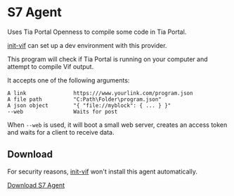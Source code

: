 ﻿<script setup>
import {VaButton} from "vuestic-ui"
</script>
# S7 Agent

Uses Tia Portal Openness to compile some code in Tia Portal.

[init-vif](/en/install/install) can set up a dev environment with this provider.

This program will check if Tia Portal is running on your computer and attempt to compile Vif output.

It accepts one of the following arguments:

```
A link               https:///www.yourlink.com/program.json
A file path          "C:Path\Folder\program.json"
A json object        "{ "file://myblock": { ... } }"
--web                Waits for post
```

When `--web` is used, it will boot a small web server, creates an access token and waits for a client to receive data.

## Download

For security reasons, [init-vif](/en/install/install) won't install this agent automatically.

<a href="/agent-s7.zip"><VaButton>Download S7 Agent</VaButton></a>
